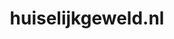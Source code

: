 ---
layout: post
title: "huiselijkgeweld.nl"
internal_url: "/dutchgov/huiselijkgeweld.nl.html"
subdomains_count: 4
all_subdomains_count: 14
urls_count: 4
ssl_rank: 0
http_rank: 70
url_link: /data/huiselijkgeweld.nl/urls.txt
all_subdomains_link: /data/huiselijkgeweld.nl/all_subdomains.txt
subdomains_link: /data/huiselijkgeweld.nl/subdomains.txt
categories: dutchgov
---